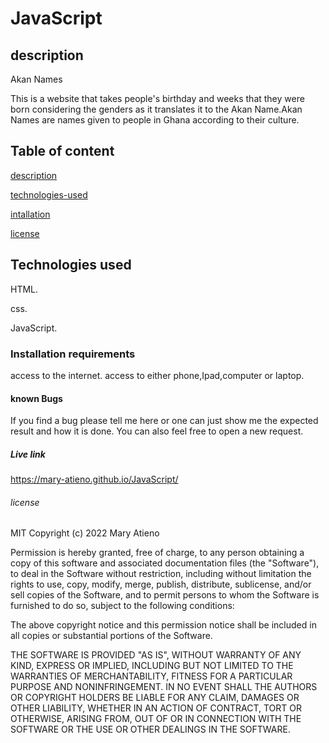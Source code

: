 # JavaScript

## description

  Akan Names

This is a website that takes people's birthday and weeks that they were born considering the genders as it translates it to the Akan Name.Akan Names are names given to people in Ghana according to their culture.

## Table of content

[description](#description)

[technologies-used](#technologies-used)

[intallation](#installation)

[license](#license)

## Technologies used

  HTML.

  css.
  
  JavaScript.

### Installation requirements

access to the internet.
access to either phone,Ipad,computer or laptop.

#### known Bugs

If you find a bug please tell me here or one can just show me the expected result and how it is done.
You can also feel free to open a new request.

##### Live link

 <https://mary-atieno.github.io/JavaScript/>

###### license

MIT Copyright (c) 2022 Mary Atieno

Permission is hereby granted, free of charge, to any person obtaining a copy
of this software and associated documentation files (the "Software"), to deal
in the Software without restriction, including without limitation the rights
to use, copy, modify, merge, publish, distribute, sublicense, and/or sell
copies of the Software, and to permit persons to whom the Software is
furnished to do so, subject to the following conditions:

The above copyright notice and this permission notice shall be included in all
copies or substantial portions of the Software.

THE SOFTWARE IS PROVIDED "AS IS", WITHOUT WARRANTY OF ANY KIND, EXPRESS OR
IMPLIED, INCLUDING BUT NOT LIMITED TO THE WARRANTIES OF MERCHANTABILITY,
FITNESS FOR A PARTICULAR PURPOSE AND NONINFRINGEMENT. IN NO EVENT SHALL THE
AUTHORS OR COPYRIGHT HOLDERS BE LIABLE FOR ANY CLAIM, DAMAGES OR OTHER
LIABILITY, WHETHER IN AN ACTION OF CONTRACT, TORT OR OTHERWISE, ARISING FROM,
OUT OF OR IN CONNECTION WITH THE SOFTWARE OR THE USE OR OTHER DEALINGS IN THE
SOFTWARE.
